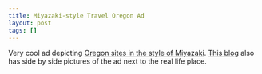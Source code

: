 ```yaml
---
title: Miyazaki-style Travel Oregon Ad
layout: post
tags: []
---
```


Very cool ad depicting [Oregon sites in the style of Miyazaki][ad]. [This blog][blog] also has side by side pictures of the ad next to the real life place.

[ad]:https://www.youtube.com/watch?v=doVV1a7XgyQ
[blog]:http://mattfife.com/?p=3451
